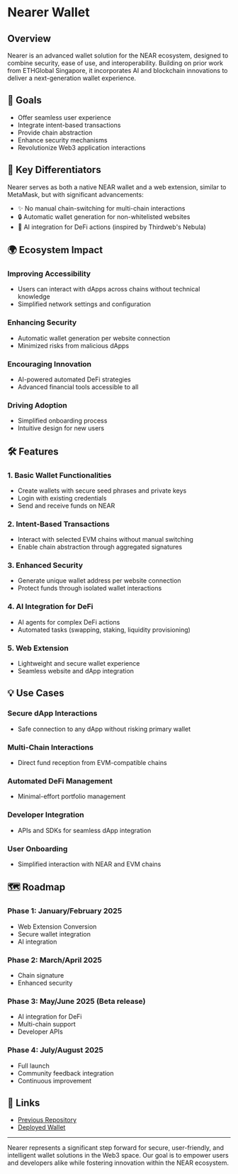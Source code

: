 # Nearer Wallet

## Overview
Nearer is an advanced wallet solution for the NEAR ecosystem, designed to combine security, ease of use, and interoperability. Building on prior work from ETHGlobal Singapore, it incorporates AI and blockchain innovations to deliver a next-generation wallet experience.

## 🎯 Goals
- Offer seamless user experience
- Integrate intent-based transactions
- Provide chain abstraction
- Enhance security mechanisms
- Revolutionize Web3 application interactions

## 🌟 Key Differentiators
Nearer serves as both a native NEAR wallet and a web extension, similar to MetaMask, but with significant advancements:

- ✨ No manual chain-switching for multi-chain interactions
- 🔒 Automatic wallet generation for non-whitelisted websites
- 🤖 AI integration for DeFi actions (inspired by Thirdweb's Nebula)

## 🌍 Ecosystem Impact

### Improving Accessibility
- Users can interact with dApps across chains without technical knowledge
- Simplified network settings and configuration

### Enhancing Security
- Automatic wallet generation per website connection
- Minimized risks from malicious dApps

### Encouraging Innovation
- AI-powered automated DeFi strategies
- Advanced financial tools accessible to all

### Driving Adoption
- Simplified onboarding process
- Intuitive design for new users

## 🛠 Features

### 1. Basic Wallet Functionalities
- Create wallets with secure seed phrases and private keys
- Login with existing credentials
- Send and receive funds on NEAR

### 2. Intent-Based Transactions
- Interact with selected EVM chains without manual switching
- Enable chain abstraction through aggregated signatures

### 3. Enhanced Security
- Generate unique wallet address per website connection
- Protect funds through isolated wallet interactions

### 4. AI Integration for DeFi
- AI agents for complex DeFi actions
- Automated tasks (swapping, staking, liquidity provisioning)

### 5. Web Extension
- Lightweight and secure wallet experience
- Seamless website and dApp integration

## 💡 Use Cases

### Secure dApp Interactions
- Safe connection to any dApp without risking primary wallet

### Multi-Chain Interactions
- Direct fund reception from EVM-compatible chains

### Automated DeFi Management
- Minimal-effort portfolio management

### Developer Integration
- APIs and SDKs for seamless dApp integration

### User Onboarding
- Simplified interaction with NEAR and EVM chains

## 🗺 Roadmap

### Phase 1: January/February 2025
- Web Extension Conversion
- Secure wallet integration
- AI integration

### Phase 2: March/April 2025 
- Chain signature
- Enhanced security
  
### Phase 3: May/June 2025 (Beta release)
- AI integration for DeFi
- Multi-chain support
- Developer APIs

### Phase 4: July/August 2025
- Full launch
- Community feedback integration
- Continuous improvement

## 🔗 Links
- [Previous Repository](https://github.com/derek2403/NEARer)
- [Deployed Wallet](https://near-alpha.vercel.app/)

---

Nearer represents a significant step forward for secure, user-friendly, and intelligent wallet solutions in the Web3 space. Our goal is to empower users and developers alike while fostering innovation within the NEAR ecosystem.
